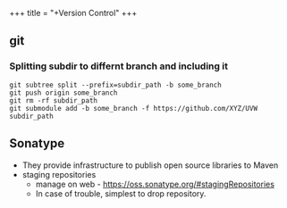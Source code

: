 +++
title = "+Version Control"
+++

## git
<div class="spreadsheet" src="../git.toml" fullHeightWithRowsPerScreen=8> </div>  

### Splitting subdir to differnt branch and including it
```
git subtree split --prefix=subdir_path -b some_branch
git push origin some_branch
git rm -rf subdir_path
git submodule add -b some_branch -f https://github.com/XYZ/UVW subdir_path
```

## Sonatype
- They provide infrastructure to publish open source libraries to Maven
- staging repositories
  - manage on web - https://oss.sonatype.org/#stagingRepositories
  - In case of trouble, simplest to drop repository.